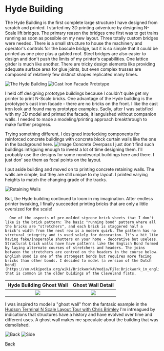 # Hyde Building

The Hyde Building is the first complete large structure I have designed from scratch and printed. I started my 3D printing adventure by designing N-Scale lift bridges. The primary reason the bridges cme first was to get trains running as soon as possible on my new layout. Three totally custom bridges were needed. There is a small structure to house the machinery and operator's controls for the bascule bridge, but it is so simple that it could be printed as one pice plus a gabled roof. Steel bridges are also easier to design and don't push the limits of my printer's capabilities. One lattice girder is much like another. There are tricky design elements like providing adequate surface area for glue joints, but even complex trusses are composed of relatively few distinct shapes replicated many times.


![The Hyde Building](B.png) ![ICast Iron Facade Prototype](castIronFacadePrototype.jpeg) 

I held off designing prototype buildings because I couldn't quite get my printer to print N-Scale bricks. One advantage of the Hyde building is the prototype's cast iron facade - there are no bricks on the front. I like the cast iron look and found many prototype examples. Sadly, after I was satisfied with my 3D model and printed the facade, it languished without companion walls. I needed to made a modeling/printing approach breakthrough to make further progress.

Trying something different, I designed interlocking components for reinforced concrete buildings with concrete block curtain walls like the one in the background here. ![Image Concrete Overpass](../Scenery/part01/PENNSYLVANIA_overpass.png) I just don't find such buildings intriguing enough to invest a lot of time designing them. I'll probably use the designs for some nondescript buildings here and there. I just don' see them as focal points on the layout.


I put aside building and moved on to printing concrete retaining walls. The walls are simple, but they are still unique to my layout. I printed varying heights to match the changing grade of the tracks. 

![Retaining Walls](PENNSYLVANIA_overpass.png)

But, the Hyde building continued to loom in my imagination. After endless printer tweaking, I finally succeeded printing bricks that are only a little oversized for the scale! 

      One of the aspects of pre-molded styrene brick sheets that I don't like is the brick pattern: The basic "running bond" pattern where all the bricks are "stretchers", and each brick is staggered half a brick's width from the next row is a modern quirk. The pattern has no strctural integrity and is used solely for decoration. It's a bit like having fake/inoperable shutters on your home - decorative but useless. Structural brick walls have have patterns like the English Bond formed by laying alternate courses of stretchers and headers. The joins between the stretchers are centred on the headers in the course below. English Bond is one of the strongest bonds but requires more facing bricks than other bonds. I decided to model [a version of the Dutch bond](https://en.wikipedia.org/wiki/Brickwork#/media/File:Brickwork_in_english_garden_wall_bond_rake.svg) that is common in the older buidings of the Cleveland flats.

Hyde Building Ghost Wall         |   Ghost Wall Detail
:----------------------------------:|:------------------------:
![](A.png)  |  ![](C.png)

I was inspired to model a "ghost wall" from the fantasic example in the [Hudson Terminal N Scale Layout Tour with Chris Brimley](https://youtu.be/8t9uAx1_Gng?t=705) I'm intreagued by indications that structures have a history and have evolved over time and different uses. A ghost wall makes me speculate about the building that was demolished.


![Back](D.png) ![Side](F.png)

[Back](https://nscale4by8.github.io/nscale4x8/)
